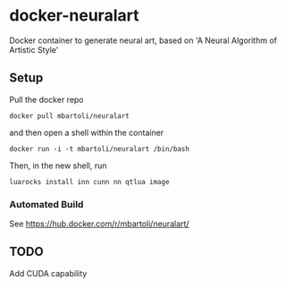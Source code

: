 # docker-neuralart
Docker container to generate neural art, based on 'A Neural Algorithm of Artistic Style'

## Setup
Pull the docker repo
```
docker pull mbartoli/neuralart
```
and then open a shell within the container 
```
docker run -i -t mbartoli/neuralart /bin/bash
```
Then, in the new shell, run
```
luarocks install inn cunn nn qtlua image
```

### Automated Build 
See https://hub.docker.com/r/mbartoli/neuralart/ 

## TODO
Add CUDA capability  
